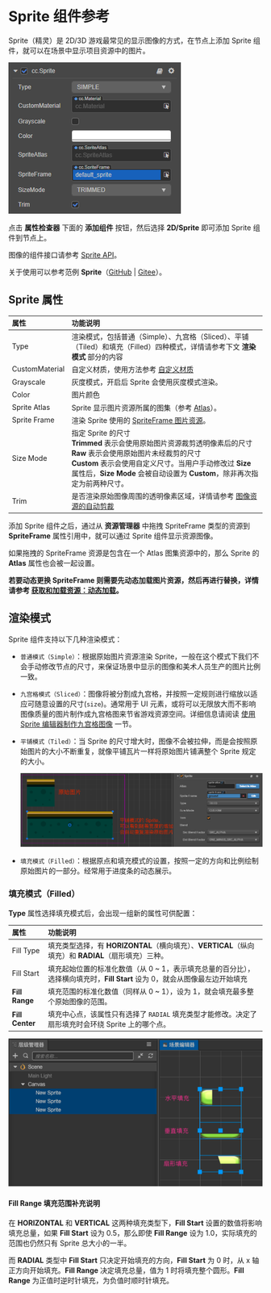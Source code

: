 # Sprite 组件参考

Sprite（精灵）是 2D/3D 游戏最常见的显示图像的方式，在节点上添加 Sprite 组件，就可以在场景中显示项目资源中的图片。

![add sprite](sprite/sprite-component.png)

点击 **属性检查器** 下面的 **添加组件** 按钮，然后选择 **2D/Sprite** 即可添加 Sprite 组件到节点上。

图像的组件接口请参考 [Sprite API](__APIDOC__/zh/classes/ui.sprite.html)。

关于使用可以参考范例 **Sprite**（[GitHub](https://github.com/cocos/cocos-test-projects/tree/v3.0/assets/cases/ui/01.sprite) | [Gitee](https://gitee.com/mirrors_cocos-creator/test-cases-3d/tree/v3.0/assets/cases/ui/01.sprite)）。

## Sprite 属性

| 属性 |   功能说明
| :-------------- | :----------- |
| Type | 渲染模式，包括普通（Simple）、九宫格（Sliced）、平铺（Tiled）和填充（Filled）四种模式，详情请参考下文 **渲染模式** 部分的内容
| CustomMaterial | 自定义材质，使用方法参考 [自定义材质](../engine/ui-material.md)
| Grayscale | 灰度模式，开启后 Sprite 会使用灰度模式渲染。
| Color | 图片颜色
| Sprite Atlas | Sprite 显示图片资源所属的图集（参考 [Atlas](../../../asset/atlas.md)）。
| Sprite Frame | 渲染 Sprite 使用的 [SpriteFrame 图片资源](../../../asset/sprite-frame.md)。
| Size Mode | 指定 Sprite 的尺寸<br>**Trimmed** 表示会使用原始图片资源裁剪透明像素后的尺寸<br>**Raw** 表示会使用原始图片未经裁剪的尺寸<br> **Custom** 表示会使用自定义尺寸。当用户手动修改过 **Size** 属性后，**Size Mode** 会被自动设置为 **Custom**，除非再次指定为前两种尺寸。
| Trim | 是否渲染原始图像周围的透明像素区域，详情请参考 [图像资源的自动剪裁](../engine/trim.md)

添加 Sprite 组件之后，通过从 **资源管理器** 中拖拽 SpriteFrame 类型的资源到 **SpriteFrame** 属性引用中，就可以通过 Sprite 组件显示资源图像。

如果拖拽的 SpriteFrame 资源是包含在一个 Atlas 图集资源中的，那么 Sprite 的 **Atlas** 属性也会被一起设置。

**若要动态更换 SpriteFrame 则需要先动态加载图片资源，然后再进行替换，详情请参考 [获取和加载资源：动态加载](../../../asset/dynamic-load-resources.md#加载-spriteframe-或-texture2d)。**

## 渲染模式

Sprite 组件支持以下几种渲染模式：

- `普通模式（Simple）`：根据原始图片资源渲染 Sprite，一般在这个模式下我们不会手动修改节点的尺寸，来保证场景中显示的图像和美术人员生产的图片比例一致。

- `九宫格模式（Sliced）`：图像将被分割成九宫格，并按照一定规则进行缩放以适应可随意设置的尺寸(`size`)。通常用于 UI 元素，或将可以无限放大而不影响图像质量的图片制作成九宫格图来节省游戏资源空间。详细信息请阅读 [使用 Sprite 编辑器制作九宫格图像](../engine/sliced-sprite.md#-) 一节。

- `平铺模式（Tiled）`：当 Sprite 的尺寸增大时，图像不会被拉伸，而是会按照原始图片的大小不断重复，就像平铺瓦片一样将原始图片铺满整个 Sprite 规定的大小。

  ![tiled](sprite/tiled.png)

- `填充模式（Filled）`：根据原点和填充模式的设置，按照一定的方向和比例绘制原始图片的一部分。经常用于进度条的动态展示。

<!-- - `网格模式（Mesh）`：必须使用 **TexturePacker 4.x** 以上版本并且设置 ploygon 算法打包出的 plist 文件才能够使用该模式。 -->

### 填充模式（Filled）

**Type** 属性选择填充模式后，会出现一组新的属性可供配置：

| 属性 |   功能说明
| :-------------- | :----------- |
| Fill Type | 填充类型选择，有 **HORIZONTAL**（横向填充）、**VERTICAL**（纵向填充）和 **RADIAL**（扇形填充）三种。
| Fill Start | 填充起始位置的标准化数值（从 0 ~ 1，表示填充总量的百分比），选择横向填充时，**Fill Start** 设为 0，就会从图像最左边开始填充
| **Fill Range** | 填充范围的标准化数值（同样从 0 ~ 1），设为 1，就会填充最多整个原始图像的范围。
| **Fill Center** | 填充中心点，该属性只有选择了 `RADIAL` 填充类型才能修改。决定了扇形填充时会环绕 Sprite 上的哪个点。
<!-- 所用的坐标系和 [Anchor 锚点](../content-workflow/transform.md#-anchor-) 是一样的。 -->

![radial](sprite/radial.png)

#### Fill Range 填充范围补充说明

在 **HORIZONTAL** 和 **VERTICAL** 这两种填充类型下，**Fill Start** 设置的数值将影响填充总量，如果 **Fill Start** 设为 0.5，那么即使 **Fill Range** 设为 1.0，实际填充的范围也仍然只有 Sprite 总大小的一半。

而 **RADIAL** 类型中 **Fill Start** 只决定开始填充的方向，**Fill Start** 为 0 时，从 x 轴正方向开始填充。**Fill Range** 决定填充总量，值为 1 时将填充整个圆形。**Fill Range** 为正值时逆时针填充，为负值时顺时针填充。
